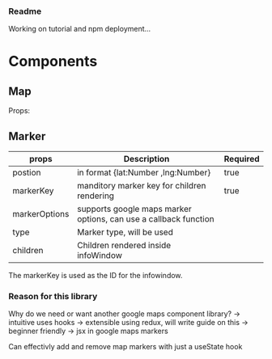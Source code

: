 ### Readme 
Working on tutorial and npm deployment... 



# Components

## Map
Props: 



## Marker
| props | Description | Required  |
|-|-|-|
| postion | in format {lat:Number ,lng:Number} | true |
| markerKey | manditory marker key for children rendering  | true |
| markerOptions | supports google maps marker options, can use a callback function |  |
| type | Marker type, will be used |  |
| children | Children rendered inside infoWindow |  |

The markerKey is used as the ID for the infowindow. 

### Reason for this library 
Why do we need or want another google maps component library?
    -> intuitive uses hooks
    -> extensible using redux, will write guide on this
    -> beginner friendly
    -> jsx in google maps markers

Can effectivly add and remove map markers with just a useState hook

